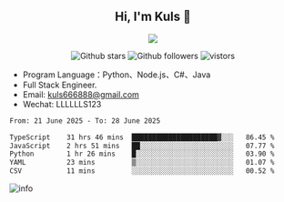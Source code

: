 <h2 align="center"> Hi, I'm Kuls 👋 </h2>
<p align="center">
    <p align="center">
        <img src=" https://avatars.githubusercontent.com/u/42165104?s=460&u=5c7fbf0bce7d4b38a15a44676e6f64b529e47598&v=4"/>
    </p>
    <p align="center">
      <img src="https://img.shields.io/github/stars/hellokuls?style=social" alt="Github stars" />
      <img src="https://img.shields.io/github/followers/hellokuls?style=social" alt="Github followers" />
      <img src="https://visitor-badge.glitch.me/badge?page_id=hellokuls.readme" alt="vistors" />
    </p>
</p>

- Program Language：Python、Node.js、C#、Java
- Full Stack Engineer.
- Email: kuls666888@gmail.com
- Wechat: LLLLLLS123

<!--START_SECTION:waka-->

```txt
From: 21 June 2025 - To: 28 June 2025

TypeScript    31 hrs 46 mins  █████████████████████▓░░░   86.45 %
JavaScript    2 hrs 51 mins   ██░░░░░░░░░░░░░░░░░░░░░░░   07.77 %
Python        1 hr 26 mins    █░░░░░░░░░░░░░░░░░░░░░░░░   03.90 %
YAML          23 mins         ▒░░░░░░░░░░░░░░░░░░░░░░░░   01.07 %
CSV           11 mins         ░░░░░░░░░░░░░░░░░░░░░░░░░   00.52 %
```

<!--END_SECTION:waka-->

![info](https://github-readme-stats.vercel.app/api?username=hellokuls&show_icons=true&count_private=true&hide=prs&theme=default_repocard)


